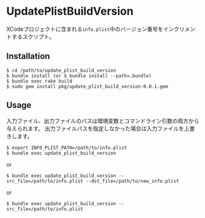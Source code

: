 # UpdatePlistBuildVersion

XCodeプロジェクトに含まれる`info.plist`中のバージョン番号をインクリメントするスクリプト。

## Installation

    $ cd /path/to/update_plist_build_version
    $ bundle install (or $ bundle install --path=.bundle)
    $ bundle exec rake build
    $ sudo gem install pkg/update_plist_build_version-0.0.1.gem

## Usage

入力ファイル、出力ファイルのパスは環境変数とコマンドライン引数の両方から与えられます。
出力ファイルパスを指定しなかった場合は入力ファイルを上書きします。

    $ export INFO_PLIST_PATH=/path/to/info.plist
    $ bundle exec update_plist_build_version

or

    $ bundle exec update_plist_build_version --src_file=/path/to/info.plist --dst_file=/path/to/new_info.plist

or

    $ bundle exec update_plist_build_version --src_file=/path/to/info.plist
